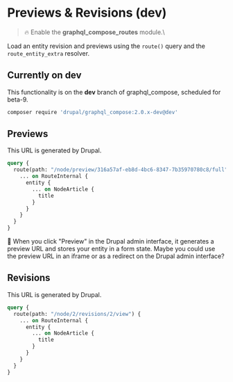 # Previews & Revisions (dev)

> :fire: Enable the **graphql_compose_routes** module.\

Load an entity revision and previews using the `route()` query and the `route_entity_extra` resolver.

## Currently on dev

This functionality is on the **dev** branch of graphql_compose, scheduled for beta-9.

```bash
composer require 'drupal/graphql_compose:2.0.x-dev@dev'
```

## Previews

This URL is generated by Drupal.

```graphql
query {
  route(path: "/node/preview/316a57af-eb8d-4bc6-8347-7b35970780c8/full") {
    ... on RouteInternal {
      entity {
        ... on NodeArticle {
          title
        }
      }
    }
  }
}
```

:thinking: When you click "Preview" in the Drupal admin interface, it generates a preview URL and stores your entity in a form state. Maybe you could use the preview URL in an iframe or as a redirect on the Drupal admin interface?

## Revisions

This URL is generated by Drupal.

```graphql
query {
  route(path: "/node/2/revisions/2/view") {
    ... on RouteInternal {
      entity {
        ... on NodeArticle {
          title
        }
      }
    }
  }
}
```
